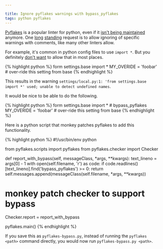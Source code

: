 ```yaml
---

title: Ignore pyflakes warnings with bypass_pyflakes
tags: python pyflakes
---
```


[Pyflakes](https://github.com/kevinw/pyflakes) is a popular linter for python, even if it [isn't being maintained](https://github.com/kevinw/pyflakes/commits/master) anymore. One [long](http://stackoverflow.com/questions/5033727/how-do-i-get-pyflakes-to-ignore-a-statement) [standing](https://github.com/kevinw/pyflakes/pull/22) request is to allow ignoring of specific warnings with comments, like many other linters allow.

For example, it's common in python config files to use `import *`. But you definitely [don't want](http://pythonconquerstheuniverse.wordpress.com/2011/03/28/why-import-star-is-a-bad-idea/) to allow that in most places.

{% highlight python %}
form settings.base import *
MY_OVERIDE = 'foobar'  # over-ride this setting from base
{% endhighlight %}

This results in the warning `settings/local.py:1: 'from settings.base import *' used; unable to detect undefined names`.

It would be nice to be able to do the following.

{% highlight python %}
form settings.base import *  # bypass_pyflakes
MY_OVERIDE = 'foobar'  # over-ride this setting from base
{% endhighlight %}

Here is a python script that monkey patches pyflakes to add this functionality.

{% highlight python %}
#!/usr/bin/env python

from pyflakes.scripts import pyflakes
from pyflakes.checker import Checker


def report_with_bypass(self, messageClass, *args, **kwargs):
    text_lineno = args[0] - 1
    with open(self.filename, 'r') as code:
        if code.readlines()[text_lineno].find('bypass_pyflakes') >= 0:
            return
    self.messages.append(messageClass(self.filename, *args, **kwargs))

# monkey patch checker to support bypass
Checker.report = report_with_bypass

pyflakes.main()
{% endhighlight %}

If you save this as `pyflakes-bypass.py`, instead of running the `pyflakes <path>` command directly, you would now run `pyflakes-bypass.py <path>`.
